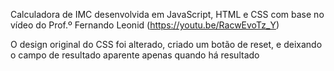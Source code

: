 Calculadora de IMC desenvolvida em JavaScript, HTML e CSS com base no vídeo do Prof.º Fernando Leonid (https://youtu.be/RacwEvoTz_Y)

O design original do CSS foi alterado, criado um botão de reset, e deixando o campo de resultado aparente apenas quando há resultado

